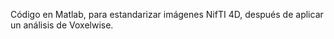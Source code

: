 Código en Matlab, para estandarizar imágenes NifTI 4D, después de aplicar un análisis de Voxelwise.
